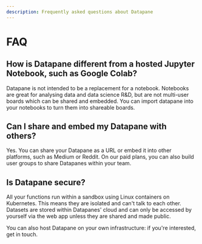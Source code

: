 ```yaml
---
description: Frequently asked questions about Datapane
---
```


# FAQ

## How is Datapane different from a hosted Jupyter Notebook, such as Google Colab?

Datapane is not intended to be a replacement for a notebook. Notebooks are great for analysing data and data science R&D, but are not multi-user boards which can be shared and embedded. You can import datapane into your notebooks to turn them into shareable boards.

## **Can I share and embed my Datapane with others?**

Yes. You can share your Datapane as a URL or embed it into other platforms, such as Medium or Reddit. On our paid plans, you can also build user groups to share Datapanes within your team.

## Is Datapane secure?

All your functions run within a sandbox using Linux containers on Kubernetes. This means they are isolated and can't talk to each other. Datasets are stored within Datapanes' cloud and can only be accessed by yourself via the web app unless they are shared and made public. 

You can also host Datapane on your own infrastructure: if you're interested, get in touch.

